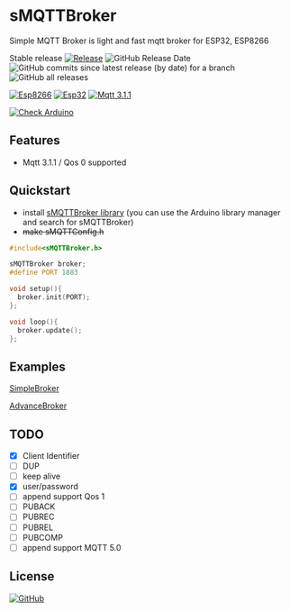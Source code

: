 # sMQTTBroker

Simple MQTT Broker is light and fast mqtt broker for ESP32, ESP8266

Stable release [![Release](https://img.shields.io/github/v/release/terrorsl/sMQTTBroker)](https://github.com/terrorsl/sMQTTBroker/releases/latest)
![GitHub Release Date](https://img.shields.io/github/release-date/terrorsl/sMQTTBroker)
![GitHub commits since latest release (by date) for a branch](https://img.shields.io/github/commits-since/terrorsl/sMQTTBroker/latest)
![GitHub all releases](https://img.shields.io/github/downloads/terrorsl/sMQTTBroker/total)

[![Esp8266](https://img.shields.io/badge/platform-ESP8266-green)](https://www.espressif.com/en/products/socs/esp8266)
[![Esp32](https://img.shields.io/badge/platform-ESP32-green)](https://www.espressif.com/en/products/socs/esp32)
[![Mqtt 3.1.1](https://img.shields.io/badge/Mqtt-%203.1.1-yellow)](https://docs.oasis-open.org/mqtt/mqtt/v3.1.1/errata01/os/mqtt-v3.1.1-errata01-os-complete.html#_Toc442180822)

[![Check Arduino](https://github.com/terrorsl/sMQTTBroker/actions/workflows/checkarduino.yml/badge.svg?branch=main)](https://github.com/terrorsl/sMQTTBroker/actions/workflows/checkarduino.yml)

## Features

- Mqtt 3.1.1 / Qos 0 supported

## Quickstart

* install [sMQTTBroker library](https://github.com/terrorsl/sMQTTBroker)
  (you can use the Arduino library manager and search for sMQTTBroker)
* ~~make sMQTTConfig.h~~

```c++
#include<sMQTTBroker.h>
```
```c++
sMQTTBroker broker;
#define PORT 1883
```
```c++
void setup(){
  broker.init(PORT);
};
```
```c++
void loop(){
  broker.update();
};
```

## Examples
[SimpleBroker](https://github.com/terrorsl/sMQTTBroker/examples/simplebroker)

[AdvanceBroker](https://github.com/terrorsl/sMQTTBroker/examples/simplebroker)

## TODO

* [x] Client Identifier
* [ ] DUP
* [ ] keep alive
* [x] user/password
* [ ] append support Qos 1
* [ ] PUBACK
* [ ] PUBREC
* [ ] PUBREL
* [ ] PUBCOMP
* [ ] append support MQTT 5.0

## License
[![GitHub](https://img.shields.io/github/license/terrorsl/sMQTTBroker)](https://github.com/terrorsl/sMQTTBroker/blob/main/LICENSE)
